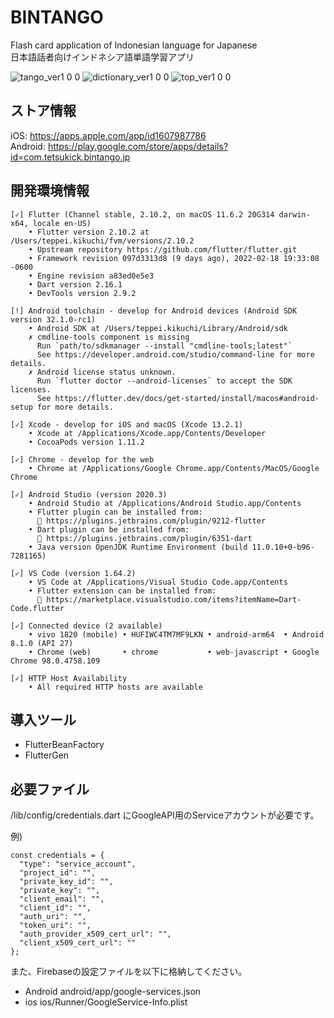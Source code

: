 # BINTANGO
Flash card application of Indonesian language for Japanese  
日本語話者向けインドネシア語単語学習アプリ  

![tango_ver1 0 0](https://user-images.githubusercontent.com/47769514/156931533-41fe312c-a344-47db-9e7e-2569fe937947.png)
![dictionary_ver1 0 0](https://user-images.githubusercontent.com/47769514/156931525-415779c9-e3f5-406a-bec0-591f3fc6326b.png)
![top_ver1 0 0](https://user-images.githubusercontent.com/47769514/156931537-ebce6387-c55f-4dbb-bab4-b0ab1c0a7c4e.png)


## ストア情報
iOS: https://apps.apple.com/app/id1607987786  
Android: https://play.google.com/store/apps/details?id=com.tetsukick.bintango.jp  

## 開発環境情報

```
[✓] Flutter (Channel stable, 2.10.2, on macOS 11.6.2 20G314 darwin-x64, locale en-US)
    • Flutter version 2.10.2 at /Users/teppei.kikuchi/fvm/versions/2.10.2
    • Upstream repository https://github.com/flutter/flutter.git
    • Framework revision 097d3313d8 (9 days ago), 2022-02-18 19:33:08 -0600
    • Engine revision a83ed0e5e3
    • Dart version 2.16.1
    • DevTools version 2.9.2

[!] Android toolchain - develop for Android devices (Android SDK version 32.1.0-rc1)
    • Android SDK at /Users/teppei.kikuchi/Library/Android/sdk
    ✗ cmdline-tools component is missing
      Run `path/to/sdkmanager --install "cmdline-tools;latest"`
      See https://developer.android.com/studio/command-line for more details.
    ✗ Android license status unknown.
      Run `flutter doctor --android-licenses` to accept the SDK licenses.
      See https://flutter.dev/docs/get-started/install/macos#android-setup for more details.

[✓] Xcode - develop for iOS and macOS (Xcode 13.2.1)
    • Xcode at /Applications/Xcode.app/Contents/Developer
    • CocoaPods version 1.11.2

[✓] Chrome - develop for the web
    • Chrome at /Applications/Google Chrome.app/Contents/MacOS/Google Chrome

[✓] Android Studio (version 2020.3)
    • Android Studio at /Applications/Android Studio.app/Contents
    • Flutter plugin can be installed from:
      🔨 https://plugins.jetbrains.com/plugin/9212-flutter
    • Dart plugin can be installed from:
      🔨 https://plugins.jetbrains.com/plugin/6351-dart
    • Java version OpenJDK Runtime Environment (build 11.0.10+0-b96-7281165)

[✓] VS Code (version 1.64.2)
    • VS Code at /Applications/Visual Studio Code.app/Contents
    • Flutter extension can be installed from:
      🔨 https://marketplace.visualstudio.com/items?itemName=Dart-Code.flutter

[✓] Connected device (2 available)
    • vivo 1820 (mobile) • HUFIWC4TM7MF9LKN • android-arm64  • Android 8.1.0 (API 27)
    • Chrome (web)       • chrome           • web-javascript • Google Chrome 98.0.4758.109

[✓] HTTP Host Availability
    • All required HTTP hosts are available
```

## 導入ツール
- FlutterBeanFactory
- FlutterGen

## 必要ファイル
/lib/config/credentials.dart にGoogleAPI用のServiceアカウントが必要です。  

例)

```
const credentials = {
  "type": "service_account",
  "project_id": "",
  "private_key_id": "",
  "private_key": "",
  "client_email": "",
  "client_id": "",
  "auth_uri": "",
  "token_uri": "",
  "auth_provider_x509_cert_url": "",
  "client_x509_cert_url": ""
};
```

また、Firebaseの設定ファイルを以下に格納してください。  

- Android
  android/app/google-services.json  
- ios
  ios/Runner/GoogleService-Info.plist  
